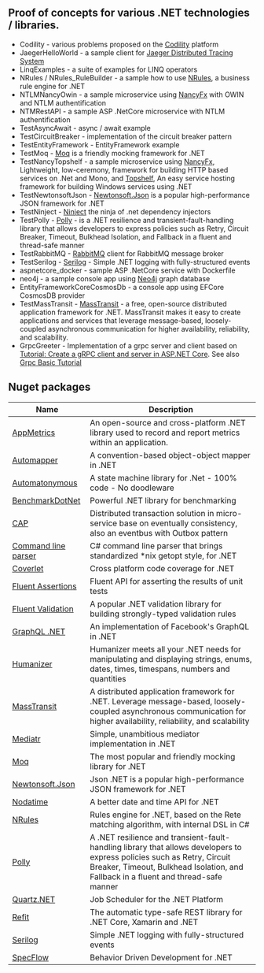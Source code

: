 ## Proof of concepts for various .NET technologies / libraries.

* Codility - various problems proposed on the [Codility](https://www.codility.com/) platform
* JaegerHelloWorld - a sample client for [Jaeger Distributed Tracing System](https://github.com/jaegertracing)
* LinqExamples - a suite of examples for LINQ operators
* NRules / NRules_RuleBuilder - a sample how to use [NRules](https://github.com/NRules/NRules), a business rule engine for .NET
* NTLMNancyOwin - a sample microservice using [NancyFx](https://github.com/NancyFx/Nancy) with OWIN and NTLM authentification
* NTMRestAPI - a sample ASP .NetCore microservice with NTLM authentification
* TestAsyncAwait - async / await example
* TestCircuitBreaker - implementation of the circuit breaker pattern
* TestEntityFramework - EntityFramework example
* TestMoq - [Moq](https://github.com/moq/moq4) is a friendly mocking framework for .NET
* TestNancyTopshelf - a sample microservice using [NancyFx](https://github.com/NancyFx/Nancy), Lightweight, low-ceremony, framework for building HTTP based services on .Net and Mono, and [Topshelf](https://github.com/Topshelf/Topshelf), An easy service hosting framework for building Windows services using .NET
* TestNewtonsoftJson - [Newtonsoft.Json](https://github.com/JamesNK/Newtonsoft.Json) is a popular high-performance JSON framework for .NET
* TestNinject - [Ninject](https://github.com/ninject/Ninject) the ninja of .net dependency injectors
* TestPolly - [Polly](https://github.com/App-vNext/Polly) - is a .NET resilience and transient-fault-handling library that allows developers to express policies such as Retry, Circuit Breaker, Timeout, Bulkhead Isolation, and Fallback in a fluent and thread-safe manner
* TestRabbitMQ - [RabbitMQ](https://github.com/rabbitmq/rabbitmq-dotnet-client) client for RabbitMQ message broker
* TestSerilog - [Serilog](https://github.com/serilog/serilog) - Simple .NET logging with fully-structured events
* aspnetcore_docker - sample ASP .NetCore service with Dockerfile
* neo4j - a sample console app using [Neo4j](https://neo4j.com/) graph database 
* EntityFrameworkCoreCosmosDb - a console app using EFCore CosmosDB provider
* TestMassTransit - [MassTransit](https://masstransit-project.com/) - a free, open-source distributed application framework for .NET. MassTransit makes it easy to create applications and services that leverage message-based, loosely-coupled asynchronous communication for higher availability, reliability, and scalability.
* GrpcGreeter - Implementation of a grpc server and client based on [Tutorial: Create a gRPC client and server in ASP.NET Core](https://learn.microsoft.com/en-us/aspnet/core/tutorials/grpc/grpc-start?view=aspnetcore-3.1&tabs=visual-studio). See also [Grpc Basic Tutorial](https://grpc.io/docs/languages/csharp/basics/)

## Nuget packages

| Name |  Description |
| ----------- | ----------- |
| [AppMetrics](https://github.com/AppMetrics/AppMetrics) | An open-source and cross-platform .NET library used to record and report metrics within an application. |
| [Automapper](https://github.com/AutoMapper/AutoMapper)| A convention-based object-object mapper in .NET |
| [Automatonymous](https://github.com/MassTransit/Automatonymous) | A state machine library for .Net - 100% code - No doodleware |
| [BenchmarkDotNet](https://github.com/dotnet/BenchmarkDotNet) | Powerful .NET library for benchmarking |
| [CAP](https://github.com/dotnetcore/CAP) | Distributed transaction solution in micro-service base on eventually consistency, also an eventbus with Outbox pattern |
| [Command line parser](https://github.com/commandlineparser/commandline)| C# command line parser that brings standardized *nix getopt style, for .NET |
| [Coverlet](https://github.com/coverlet-coverage/coverlet) | Cross platform code coverage for .NET |
| [Fluent Assertions](https://github.com/fluentassertions/fluentassertions) | Fluent API for asserting the results of unit tests |
| [Fluent Validation](https://github.com/FluentValidation/FluentValidation) | A popular .NET validation library for building strongly-typed validation rules |
| [GraphQL .NET](https://github.com/graphql-dotnet/graphql-dotnet) | An implementation of Facebook's GraphQL in .NET |
| [Humanizer](https://github.com/Humanizr/Humanizer)| Humanizer meets all your .NET needs for manipulating and displaying strings, enums, dates, times, timespans, numbers and quantities |
| [MassTransit](https://github.com/MassTransit/MassTransit) | A distributed application framework for .NET. Leverage message-based, loosely-coupled asynchronous communication for higher availability, reliability, and scalability |
| [Mediatr](https://github.com/jbogard/MediatR)| Simple, unambitious mediator implementation in .NET |
| [Moq](https://github.com/moq/moq4) | The most popular and friendly mocking library for .NET |
| [Newtonsoft.Json](https://github.com/JamesNK/Newtonsoft.Json) | Json .NET is a popular high-performance JSON framework for .NET |
| [Nodatime](https://github.com/nodatime/nodatime) | A better date and time API for .NET |
| [NRules](https://github.com/NRules/NRules) | Rules engine for .NET, based on the Rete matching algorithm, with internal DSL in C# |
| [Polly](https://github.com/App-vNext/Polly) | A .NET resilience and transient-fault-handling library that allows developers to express policies such as Retry, Circuit Breaker, Timeout, Bulkhead Isolation, and Fallback in a fluent and thread-safe manner |
| [Quartz.NET](https://github.com/quartznet/quartznet)| Job Scheduler for the .NET Platform |
| [Refit](https://github.com/reactiveui/refit) | The automatic type-safe REST library for .NET Core, Xamarin and .NET |
| [Serilog](https://github.com/serilog/serilog) | Simple .NET logging with fully-structured events |
| [SpecFlow](https://specflow.org/) | Behavior Driven Development for .NET  |



